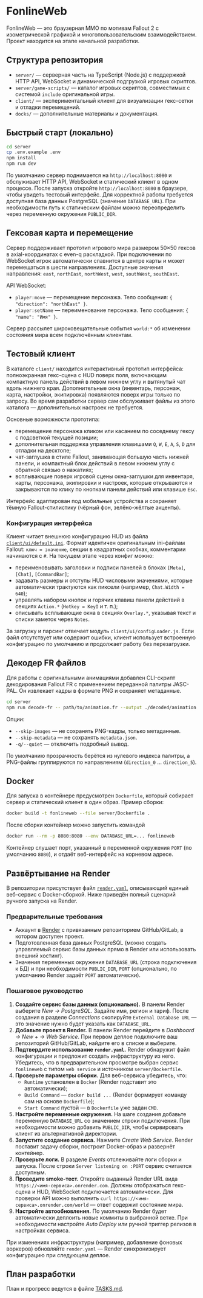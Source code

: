 # FonlineWeb

FonlineWeb — это браузерная MMO по мотивам Fallout 2 с изометрической графикой и многопользовательским взаимодействием. Проект находится на этапе начальной разработки.

## Структура репозитория

- `server/` — серверная часть на TypeScript (Node.js) с поддержкой HTTP API, WebSocket и динамической подгрузкой игровых скриптов.
- `server/game-scripts/` — каталог игровых скриптов, совместимых с системой `include` оригинальной игры.
- `client/` — экспериментальный клиент для визуализации гекс-сетки и отладки перемещений.
- `docks/` — дополнительные материалы и документация.

## Быстрый старт (локально)

```bash
cd server
cp .env.example .env
npm install
npm run dev
```

По умолчанию сервер поднимается на `http://localhost:8080` и обслуживает HTTP API, WebSocket и статический клиент в одном процессе. После запуска откройте `http://localhost:8080` в браузере, чтобы увидеть тестовый интерфейс. Для корректной работы требуется доступная база данных PostgreSQL (значение `DATABASE_URL`). При необходимости путь к статическим файлам можно переопределить через переменную окружения `PUBLIC_DIR`.

## Гексовая карта и перемещение

Сервер поддерживает прототип игрового мира размером 50×50 гексов в axial-координатах с even-q раскладкой. При подключении по WebSocket игрок автоматически спавнится в центре карты и может перемещаться в шести направлениях. Доступные значения направления: `east`, `northEast`, `northWest`, `west`, `southWest`, `southEast`.

API WebSocket:

- `player:move` — перемещение персонажа. Тело сообщения: `{ "direction": "northEast" }`.
- `player:setName` — переименование персонажа. Тело сообщения: `{ "name": "Имя" }`.

Сервер рассылет широковещательные события `world:*` об изменении состояния мира всем подключённым клиентам.

## Тестовый клиент

В каталоге `client/` находится интерактивный прототип интерфейса: полноэкранная гекс-сцена с HUD поверх поля, включающим компактную панель действий в левом нижнем углу и вытянутый чат вдоль нижнего края. Дополнительные окна (инвентарь, персонаж, карта, настройки, экипировка) появляются поверх игры только по запросу. Во время разработки сервер сам обслуживает файлы из этого каталога — дополнительных настроек не требуется.

Основные возможности прототипа:

- перемещение персонажа кликом или касанием по соседнему гексу с подсветкой текущей позиции;
- дополнительная поддержка управления клавишами `Q`, `W`, `E`, `A`, `S`, `D` для отладки на десктопе;
- чат-заглушка в стиле Fallout, занимающая большую часть нижней панели, и компактный блок действий в левом нижнем углу с обратной связью о нажатиях;
- всплывающие поверх игровой сцены окна-заглушки для инвентаря, карты, персонажа, экипировки и настроек, которые открываются и закрываются по клику по кнопкам панели действий или клавише `Esc`.

Интерфейс адаптирован под мобильные устройства и сохраняет тёмную Fallout-стилистику (чёрный фон, зелёно-жёлтые акценты).

### Конфигурация интерфейса

Клиент читает внешнюю конфигурацию HUD из файла [`client/ui/default.ini`](client/ui/default.ini). Формат идентичен оригинальным ini-файлам Fallout: `ключ = значение`, секции в квадратных скобках, комментарии начинаются с `#`. На текущем этапе через конфиг можно:

- переименовывать заголовки и подписи панелей в блоках `[Meta]`, `[Chat]`, `[CommandBar]`;
- задавать размеры и отступы HUD числовыми значениями, которые автоматически трактуются как пиксели (например, `Chat.Width = 640`);
- управлять набором кнопок и горячих клавиш панели действий в секциях `Action.*` (`Hotkey = KeyI` и т. п.);
- описывать всплывающие окна в секциях `Overlay.*`, указывая текст и списки заметок через `Notes`.

За загрузку и парсинг отвечает модуль `client/ui/configLoader.js`. Если файл отсутствует или содержит ошибки, клиент использует встроенную конфигурацию по умолчанию и продолжает работу без перезагрузки.

## Декодер FR файлов

Для работы с оригинальными анимациями добавлен CLI-скрипт декодирования Fallout FR с применением переданной палитры JASC-PAL. Он извлекает кадры в формате PNG и сохраняет метаданные.

```bash
cd server
npm run decode-fr -- path/to/animation.fr --output ./decoded/animation
```

Опции:

- `--skip-images` — не сохранять PNG-кадры, только метаданные.
- `--skip-metadata` — не сохранять `metadata.json`.
- `-q/--quiet` — отключить подробный вывод.

По умолчанию прозрачность берётся из нулевого индекса палитры, а PNG-файлы группируются по направлениям (`direction_0` ... `direction_5`).

## Docker

Для запуска в контейнере предусмотрен `Dockerfile`, который собирает сервер и статический клиент в один образ. Пример сборки:

```bash
docker build -t fonlineweb --file server/Dockerfile .
```

После сборки контейнер можно запустить командой

```bash
docker run --rm -p 8080:8080 --env DATABASE_URL=... fonlineweb
```

Контейнер слушает порт, указанный в переменной окружения `PORT` (по умолчанию `8080`), и отдаёт веб-интерфейс на корневом адресе.

## Развёртывание на Render

В репозитории присутствует файл [`render.yaml`](render.yaml), описывающий единый веб-сервис с Docker-сборкой. Ниже приведён полный сценарий ручного запуска на Render.

### Предварительные требования

- Аккаунт в [Render](https://render.com/) с привязанным репозиторием GitHub/GitLab, в котором доступен проект.
- Подготовленная база данных PostgreSQL (можно создать управляемый сервис базы данных прямо в Render или использовать внешний хостинг).
- Значения переменных окружения `DATABASE_URL` (строка подключения к БД) и при необходимости `PUBLIC_DIR`, `PORT` (опционально, по умолчанию Render задаёт `PORT` автоматически).

### Пошаговое руководство

1. **Создайте сервис базы данных (опционально).** В панели Render выберите _New → PostgreSQL_. Задайте имя, регион и тариф. После создания в разделе _Connections_ скопируйте `External Database URL` — это значение нужно будет указать как `DATABASE_URL`.
2. **Добавьте проект в Render.** В панели Render перейдите в _Dashboard → New + → Web Service_. При первом деплое подключите ваш репозиторий GitHub/GitLab, найдите его в списке и выберите.
3. **Подтвердите использование `render.yaml`.** Render обнаружит файл конфигурации и предложит создать инфраструктуру из него. Убедитесь, что в предварительном просмотре выбран сервис `fonlineweb` с типом `web service` и источником `server/Dockerfile`.
4. **Проверьте параметры сборки.** Для веб-сервиса убедитесь, что:
   - `Runtime` установлен в `Docker` (Render подставит это автоматически);
   - `Build Command` — `docker build ...` (Render формирует команду сам на основе `Dockerfile`);
   - `Start Command` пустой — в `Dockerfile` уже задан `CMD`.
5. **Настройте переменные окружения.** На шаге создания добавьте переменную `DATABASE_URL` со значением строки подключения. При необходимости можно добавить `PUBLIC_DIR`, чтобы сервировать клиент из альтернативной директории.
6. **Запустите создание сервиса.** Нажмите _Create Web Service_. Render поставит задачу сборки, построит Docker-образ и развернёт контейнер.
7. **Проверьте логи.** В разделе _Events_ отслеживайте логи сборки и запуска. После строки `Server listening on :PORT` сервис считается доступным.
8. **Проведите smoke-тест.** Откройте выданный Render URL вида `https://<имя-сервиса>.onrender.com`. Должны отображаться гекс-сцена и HUD, WebSocket подключается автоматически. Для проверки API можно выполнить `curl https://<имя-сервиса>.onrender.com/world` — ответ содержит состояние мира.
9. **Настройте автообновления.** По умолчанию Render будет автоматически деплоить новые коммиты в выбранной ветке. При необходимости настройте _Auto Deploy_ или ручной триггер релизов в настройках сервиса.

При изменениях инфраструктуры (например, добавление фоновых воркеров) обновляйте `render.yaml` — Render синхронизирует конфигурацию при следующем деплое.

## План разработки

План и прогресс ведутся в файле [TASKS.md](TASKS.md).

